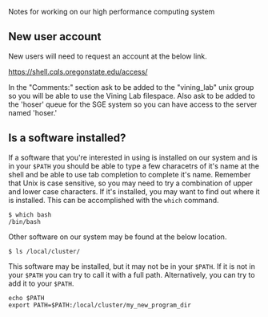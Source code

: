 Notes for working on our high performance computing system

## New user account

New users will need to request an account at the below link.

https://shell.cqls.oregonstate.edu/access/

In the "Comments:" section ask to be added to the "vining_lab" unix group so you will be able to use the Vining Lab filespace.
Also ask to be added to the 'hoser' queue for the SGE system so you can have access to the server named 'hoser.'



## Is a software installed?

If a software that you're interested in using is installed on our system and is in your `$PATH` you should be able to type a few characetrs of it's name at the shell and be able to use tab completion to complete it's name.
Remember that Unix is case sensitive, so you may need to try a combination of upper and lower case characters.
If it's installed, you may want to find out where it is installed.
This can be accomplished with the `which` command.

```
$ which bash
/bin/bash
```

Other software on our system may be found at the below location.

```
$ ls /local/cluster/
```

This software may be installed, but it may not be in your `$PATH`.
If it is not in your `$PATH` you can try to call it with a full path.
Alternatively, you can try to add it to your `$PATH`.

```
echo $PATH
export PATH=$PATH:/local/cluster/my_new_program_dir
```


